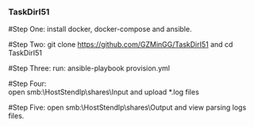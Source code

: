 ### TaskDirI51

#Step One:
    install docker, docker-compose and ansible.

#Step Two:
    git clone https://github.com/GZMinGG/TaskDirI51 and cd TaskDirI51

#Step Three:
    run: ansible-playbook provision.yml

#Step Four:    
    open smb:\\HostStendIp\shares\Input and upload *.log files

#Step Five:
    open smb:\\HostStendIp\shares\Output and view parsing logs files.
